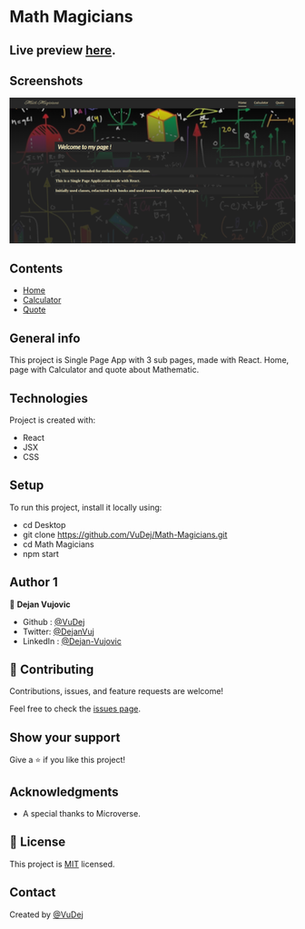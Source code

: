 # Math Magicians

## Live preview [here]( https://vudej.github.io/Math-Magicians/).

## Screenshots
![Example screenshot](img/screenshot.png)

## Contents
* [Home](#home)
* [Calculator](#calculator)
* [Quote](#quote)


## General info
This project is Single Page App with 3 sub pages, made with React.
Home, page with Calculator and quote about Mathematic.

## Technologies
Project is created with:
* React
* JSX
* CSS

## Setup
To run this project, install it locally using:
- cd Desktop
- git clone https://github.com/VuDej/Math-Magicians.git
- cd Math Magicians
- npm start 

## Author 1

👤 **Dejan Vujovic**

- Github : [@VuDej](https://github.com/VuDej)
- Twitter: [@DejanVuj](https://twitter.com/DejanVuj)
- LinkedIn : [@Dejan-Vujovic](https://www.linkedin.com/in/dejan-vujovic-5a0672225/)


## 🤝 Contributing

Contributions, issues, and feature requests are welcome!

Feel free to check the [issues page](https://github.com/VuDej/Math-Magicians/issues/2).

## Show your support

Give a ⭐️ if you like this project!

## Acknowledgments

- A special thanks to Microverse.

## 📝 License

This project is [MIT](LICENSE) licensed.

## Contact
Created by [@VuDej](https://github.com/VuDej)

